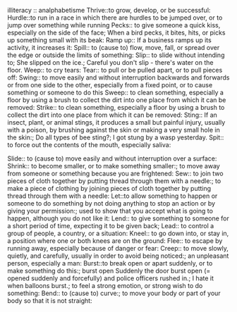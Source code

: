 illiteracy :: analphabetisme
Thrive::to grow, develop, or be successful:
Hurdle::to run in a race in which there are hurdles to be jumped over, or to jump over something while running
Pecks:: to give someone a quick kiss, especially on the side of the face; When a bird pecks, it bites, hits, or picks up something small with its beak:
Ramp up:: If a business ramps up its activity, it increases it:
Spill:: to (cause to) flow, move, fall, or spread over the edge or outside the limits of something:
Slip:: to slide without intending to; She slipped on the ice.; Careful you don't slip - there's water on the floor.
Weep:: to cry tears:
Tear:: to pull or be pulled apart, or to pull pieces off:
Swing:: to move easily and without interruption backwards and forwards or from one side to the other, especially from a fixed point, or to cause something or someone to do this
Sweep:: to clean something, especially a floor by using a brush to collect the dirt into one place from which it can be removed:
Strike:: to clean something, especially a floor by using a brush to collect the dirt into one place from which it can be removed:
Sting:: If an insect, plant, or animal stings, it produces a small but painful injury, usually with a poison, by brushing against the skin or making a very small hole in the skin:; Do all types of bee sting?; I got stung by a wasp yesterday.
Spit:: to force out the contents of the mouth, especially saliva:

Slide:: to (cause to) move easily and without interruption over a surface:
Shrink:: to become smaller, or to make something smaller:; to move away from someone or something because you are frightened:
Sew:: to join two pieces of cloth together by putting thread through them with a needle:; to make a piece of clothing by joining pieces of cloth together by putting thread through them with a needle:
Let::to allow something to happen or someone to do something by not doing anything to stop an action or by giving your permission:; used to show that you accept what is going to happen, although you do not like it:
Lend:: to give something to someone for a short period of time, expecting it to be given back;
Lead:: to control a group of people, a country, or a situation:
Kneel:: to go down into, or stay in, a position where one or both knees are on the ground:
Flee:: to escape by running away, especially because of danger or fear:
Creep:: to move slowly, quietly, and carefully, usually in order to avoid being noticed:; an unpleasant person, especially a man:
Burst::to break open or apart suddenly, or to make something do this:; burst open Suddenly the door burst open (= opened suddenly and forcefully) and police officers rushed in.; I hate it when balloons burst.; to feel a strong emotion, or strong wish to do something:
Bend:: to (cause to) curve:; to move your body or part of your body so that it is not straight:
